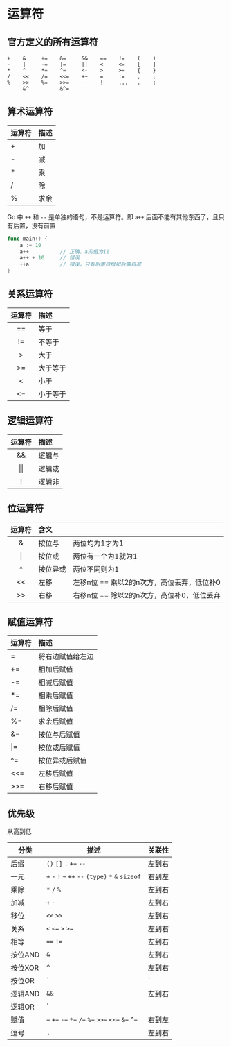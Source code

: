 # 运算符

## 官方定义的所有运算符

```
+    &     +=    &=     &&    ==    !=    (    )
-    |     -=    |=     ||    <     <=    [    ]
*    ^     *=    ^=     <-    >     >=    {    }
/    <<    /=    <<=    ++    =     :=    ,    ;
%    >>    %=    >>=    --    !     ...   .    :
     &^          &^=
```



## 算术运算符

| 运算符 | 描述 |
| :----- | :--- |
| +      | 加   |
| -      | 减   |
| *      | 乘   |
| /      | 除   |
| %      | 求余 |

Go 中 `++` 和 `--` 是单独的语句，不是运算符。即 `a++` 后面不能有其他东西了，且只有后置，没有前置

```go
func main() {
    a := 10
    a++          // 正确，a的值为11
    a++ + 10     // 错误
    ++a          // 错误，只有后置自增和后置自减
}
```

## 关系运算符

| 运算符 | 描述     |
| :----: | :------- |
|   ==   | 等于     |
|   !=   | 不等于   |
|   >    | 大于     |
|   >=   | 大于等于 |
|   <    | 小于     |
|   <=   | 小于等于 |

## 逻辑运算符

| 运算符 | 描述   |
| :----: | :----- |
|   &&   | 逻辑与 |
|  \|\|  | 逻辑或 |
|   !    | 逻辑非 |

## 位运算符

| 运算符 | 含义     |                                            |
| :----: | :------- | :----------------------------------------- |
|   &    | 按位与   | 两位均为1才为1                             |
|   \|   | 按位或   | 两位有一个为1就为1                         |
|   ^    | 按位异或 | 两位不同则为1                              |
|   <<   | 左移     | 左移n位 == 乘以2的n次方，高位丢弃，低位补0 |
|   >>   | 右移     | 右移n位 == 除以2的n次方，高位补0，低位丢弃 |

## 赋值运算符

| 运算符 | 描述             |
| :----- | :--------------- |
| =      | 将右边赋值给左边 |
| +=     | 相加后赋值       |
| -=     | 相减后赋值       |
| *=     | 相乘后赋值       |
| /=     | 相除后赋值       |
| %=     | 求余后赋值       |
| &=     | 按位与后赋值     |
| \|=    | 按位或后赋值     |
| ^=     | 按位异或后赋值   |
| <<=    | 左移后赋值       |
| >>=    | 右移后赋值       |

## 优先级

从高到低

| 分类    | 描述                                                 | 关联性 |
| ------- | --------------------------------------------------- | ------ |
| 后缀    | `()` `[]` `.` `++` `--`                             | 左到右 |
| 一元    | `+` `-` `!` `~` `++` `--` `(type)` `*` `&` `sizeof` | 右到左 |
| 乘除    | `*` `/` `%`                                         | 左到右 |
| 加减    | `+` `-`                                             | 左到右 |
| 移位    | `<<` `>>`                                           | 左到右 |
| 关系    | `<` `<=` `>` `>=`                                   | 左到右 |
| 相等    | `==` `!=`                                           | 左到右 |
| 按位AND | `&`                                                 | 左到右 |
| 按位XOR | `^`                                                 | 左到右 |
| 按位OR  | `|`                                                 | 左到右 |
| 逻辑AND | `&&`                                                | 左到右 |
| 逻辑OR  | `||`                                                | 左到右 |
| 赋值    | `=` `+=` `-=` `*=` `/=` `%=` `>>=` `<<=` `&=` `^=`  | 右到左 |
| 逗号    | `,`                                                 | 左到右 |


